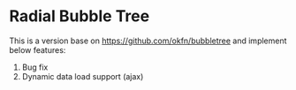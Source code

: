Radial Bubble Tree
==================

This is a version base on https://github.com/okfn/bubbletree and implement below features:

1. Bug fix
2. Dynamic data load support (ajax)

